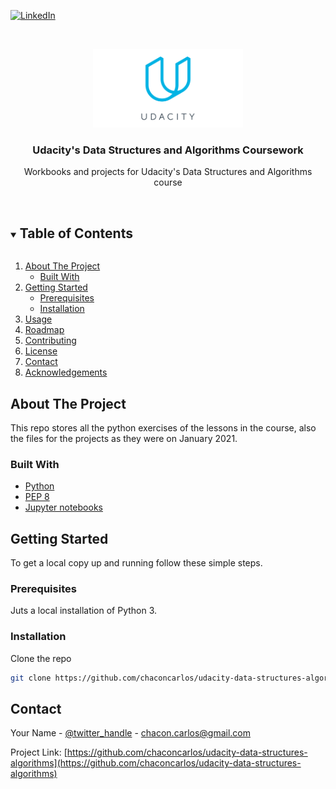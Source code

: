 <!-- PROJECT SHIELDS -->
<!--
*** I'm using markdown "reference style" links for readability.
*** Reference links are enclosed in brackets [ ] instead of parentheses ( ).
*** See the bottom of this document for the declaration of the reference variables
*** for contributors-url, forks-url, etc. This is an optional, concise syntax you may use.
*** https://www.markdownguide.org/basic-syntax/#reference-style-links
-->
[![LinkedIn][linkedin-shield]][linkedin-url]



<!-- PROJECT LOGO -->
<br />
<p align="center">
  <a href="https://github.com/chaconcarlos/udacity-data-structures-algorithms">
    <img src="images/logo.png" alt="Logo" width="240" height="126">
  </a>

  <h3 align="center">Udacity's Data Structures and Algorithms Coursework</h3>

  <p align="center">
    Workbooks and projects for Udacity's Data Structures and Algorithms course
    <br />
    <br />
  </p>
</p>



<!-- TABLE OF CONTENTS -->
<details open="open">
  <summary><h2 style="display: inline-block">Table of Contents</h2></summary>
  <ol>
    <li>
      <a href="#about-the-project">About The Project</a>
      <ul>
        <li><a href="#built-with">Built With</a></li>
      </ul>
    </li>
    <li>
      <a href="#getting-started">Getting Started</a>
      <ul>
        <li><a href="#prerequisites">Prerequisites</a></li>
        <li><a href="#installation">Installation</a></li>
      </ul>
    </li>
    <li><a href="#usage">Usage</a></li>
    <li><a href="#roadmap">Roadmap</a></li>
    <li><a href="#contributing">Contributing</a></li>
    <li><a href="#license">License</a></li>
    <li><a href="#contact">Contact</a></li>
    <li><a href="#acknowledgements">Acknowledgements</a></li>
  </ol>
</details>



<!-- ABOUT THE PROJECT -->
## About The Project

This repo stores all the python exercises of the lessons in the course, also the files for the projects as they were on January 2021.

### Built With

* [Python](https://www.python.org/)
* [PEP 8](https://www.python.org/dev/peps/pep-0008/)
* [Jupyter notebooks](https://jupyter.org/)

<!-- GETTING STARTED -->
## Getting Started

To get a local copy up and running follow these simple steps.

### Prerequisites

Juts a local installation of Python 3.

### Installation

Clone the repo
   ```sh
   git clone https://github.com/chaconcarlos/udacity-data-structures-algorithms.git
   ```
<!-- CONTACT -->
## Contact

Your Name - [@twitter_handle](https://twitter.com/elcheicon) - chacon.carlos@gmail.com

Project Link: [https://github.com/chaconcarlos/udacity-data-structures-algorithms](https://github.com/chaconcarlos/udacity-data-structures-algorithms)

<!-- MARKDOWN LINKS & IMAGES -->
<!-- https://www.markdownguide.org/basic-syntax/#reference-style-links -->
[linkedin-shield]: https://img.shields.io/badge/-LinkedIn-black.svg?style=for-the-badge&logo=linkedin&colorB=555
[linkedin-url]: https://linkedin.com/in/chaconcarlos